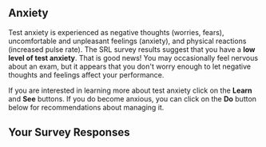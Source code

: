 ## Anxiety

Test anxiety is experienced as negative thoughts (worries, fears), uncomfortable and unpleasant feelings (anxiety), and physical reactions (increased pulse rate). The SRL survey results suggest that you have a **low level of test anxiety**. That is good news! You may occasionally feel nervous about an exam, but it appears that you don't worry enough to let negative thoughts and feelings affect your performance. 

If you are interested in learning more about test anxiety click on the **Learn** and **See** buttons. If you do become anxious, you can click on the **Do** button below for recommendations about managing it. 

## Your Survey Responses
